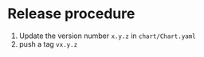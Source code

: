 # Release procedure

1. Update the version number `x.y.z` in `chart/Chart.yaml`
1. push a tag `vx.y.z`